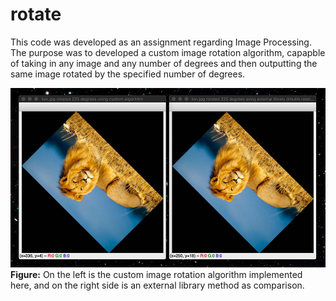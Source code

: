 # rotate
This code was developed as an assignment regarding Image Processing. The purpose was to developed a custom image rotation algorithm, capapble of taking in any image and any number of degrees and then outputting the same image rotated by the specified number of degrees.

![EXAMPLE](https://raw.githubusercontent.com/kuff/rotate/master/EXAMPLE.jpg)
**Figure:** On the left is the custom image rotation algorithm implemented here, and on the right side is an external library method as comparison.
